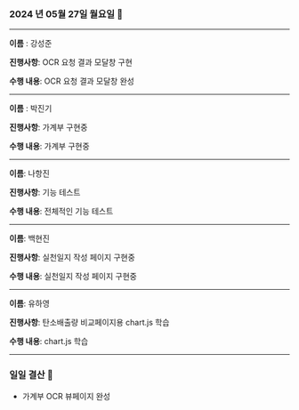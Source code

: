 ### 2024 년 05월 27일 월요일 📆

---

**이름** : 강성준

**진행사항**: OCR 요청 결과 모달창 구현

**수행 내용**: OCR 요청 결과 모달창 완성

---

**이름** : 박진기

**진행사항**: 가계부 구현중

**수행 내용**: 가계부 구현중

---

**이름**: 나항진

**진행사항**: 기능 테스트

**수행 내용**: 전체적인 기능 테스트

---

**이름**: 백현진

**진행사항**: 실천일지 작성 페이지 구현중

**수행 내용**: 실천일지 작성 페이지 구현중


---

**이름**: 유하영

**진행사항**: 탄소배출량 비교페이지용 chart.js 학습

**수행 내용**:  chart.js 학습

---

### 일일 결산 📝
- 가계부 OCR 뷰페이지 완성